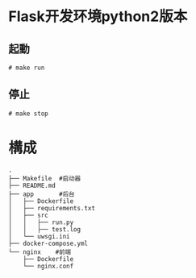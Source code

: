 # Flask开发环境python2版本

## 起動
```
# make run
```
## 停止
```
# make stop
```

# 構成
```
.
├── Makefile  #启动器
├── README.md  
├── app       #后台
│   ├── Dockerfile
│   ├── requirements.txt
│   ├── src
│   │   ├── run.py
│   │   ├── test.log
│   └── uwsgi.ini
├── docker-compose.yml
└── nginx    #前端
    ├── Dockerfile
    └── nginx.conf
```
